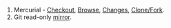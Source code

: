   1. Mercurial - [Checkout](https://code.google.com/p/kopal/source/checkout?repo=default), [Browse](https://code.google.com/p/kopal/source/browse?repo=default), [Changes](https://code.google.com/p/kopal/source/list?repo=default), [Clone/Fork](https://code.google.com/p/kopal/source/clones?repo=default).
  1. Git read-only [mirror](https://gitorious.org/kopal/kopal-ro).